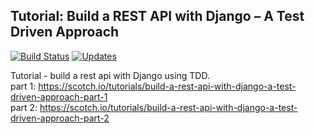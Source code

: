 ## Tutorial: Build a REST API with Django – A Test Driven Approach


[![Build Status](https://travis-ci.org/dubirajara/rest-api-django-tutorial.svg?branch=master)](https://travis-ci.org/dubirajara/rest-api-django-tutorial)
[![Updates](https://pyup.io/repos/github/dubirajara/rest-api-django-tutorial/shield.svg)](https://pyup.io/repos/github/dubirajara/rest-api-django-tutorial/)


Tutorial - build a rest api with Django using TDD.  
part 1: https://scotch.io/tutorials/build-a-rest-api-with-django-a-test-driven-approach-part-1  
part 2: https://scotch.io/tutorials/build-a-rest-api-with-django-a-test-driven-approach-part-2  

